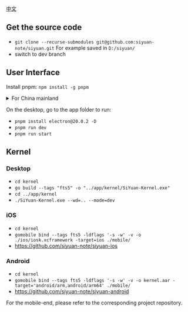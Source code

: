 [中文](CONTRIBUTING_zh_CN.md)

## Get the source code

* `git clone --recurse-submodules git@github.com:siyuan-note/siyuan.git` For example saved in `D:/siyuan/`
* switch to dev branch

## User Interface

Install pnpm: `npm install -g pnpm`

<details>
<summary>For China mainland</summary>

Set the Electron mirror environment variable and install Electron:

* macOS/Linux: `ELECTRON_MIRROR=https://cnpmjs.org/mirrors/electron/ pnpm install electron@20.0.2 -D`
* Windows:
    * `SET ELECTRON_MIRROR=https://cnpmjs.org/mirrors/electron/`
    * `pnpm install electron@20.0.2 -D`

NPM mirror:

* Use mirror repository `pnpm --registry https://r.cnpmjs.org/ i`
* Revert to using official repository `pnpm --registry https://registry.npmjs.org i`

</details>

On the desktop, go to the app folder to run:

* `pnpm install electron@20.0.2 -D`
* `pnpm run dev`
* `pnpm run start`

## Kernel

### Desktop

* `cd kernel`
* `go build --tags "fts5" -o "../app/kernel/SiYuan-Kernel.exe"`
* `cd ../app/kernel`
* `./SiYuan-Kernel.exe --wd=.. --mode=dev`

### iOS

* `cd kernel`
* `gomobile bind --tags fts5 -ldflags '-s -w' -v -o ./ios/iosk.xcframework -target=ios ./mobile/`
* https://github.com/siyuan-note/siyuan-ios

### Android

* `cd kernel`
* `gomobile bind --tags fts5 -ldflags '-s -w' -v -o kernel.aar -target='android/arm,android/arm64' ./mobile/`
* https://github.com/siyuan-note/siyuan-android

For the mobile-end, please refer to the corresponding project repository.
